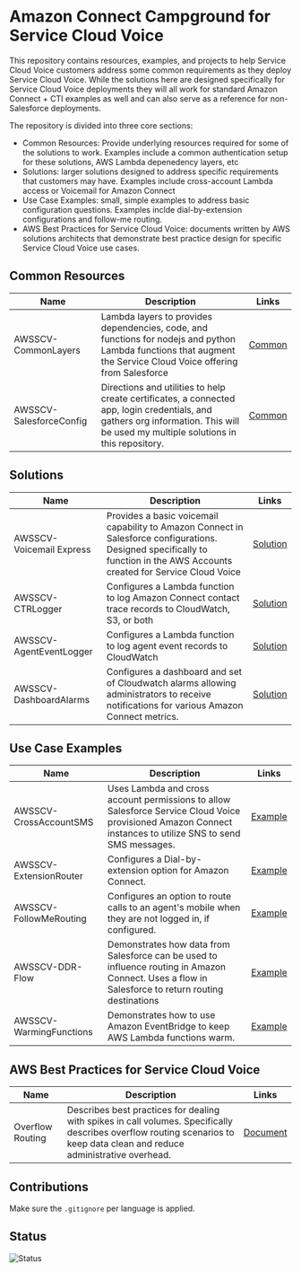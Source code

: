 # Amazon Connect Campground for Service Cloud Voice

This repository contains resources, examples, and projects to help Service Cloud Voice customers address some common requirements as they deploy Service Cloud Voice. While the solutions here are designed specifically for Service Cloud Voice deployments they will all work for standard Amazon Connect + CTI examples as well and can also serve as a reference for non-Salesforce deployments. 

The repository is divided into three core sections:
- Common Resources: Provide underlying resources required for some of the solutions to work. Examples include a common authentication setup for these solutions, AWS Lambda depenedency layers, etc
- Solutions: larger solutions designed to address specific requirements that customers may have. Examples include cross-account Lambda access or Voicemail for Amazon Connect
- Use Case Examples: small, simple examples to address basic configuration questions. Examples inclde dial-by-extension configurations and follow-me routing.
- AWS Best Practices for Service Cloud Voice: documents written by AWS solutions architects that demonstrate best practice design for specific Service Cloud Voice use cases.

## Common Resources

| Name | Description | Links |
| ---- | ----------- | ----- |
| AWSSCV-CommonLayers | Lambda layers to provides dependencies, code, and functions for nodejs and python Lambda functions that augment the Service Cloud Voice offering from Salesforce | [Common](Common/AWSSCV-CommonLayers) |
| AWSSCV-SalesforceConfig | Directions and utilities to help create certificates, a connected app, login credentials, and gathers org information. This  will be used my multiple solutions in this repository. | [Common](Common/AWSSCV-SalesforceConfig) |

## Solutions

| Name | Description | Links |
| ---- | ----------- | ----- |
| AWSSCV-Voicemail Express | Provides a basic voicemail capability to Amazon Connect in Salesforce configurations. Designed specifically to function in the AWS Accounts created for Service Cloud Voice | [Solution](Solutions/AWSSCV-VoicemailExpress) |
| AWSSCV-CTRLogger | Configures a Lambda function to log Amazon Connect contact trace records to CloudWatch, S3, or both | [Solution](Solutions/AWSSCV-CTRLogger) |
| AWSSCV-AgentEventLogger | Configures a Lambda function to log agent event records to CloudWatch | [Solution](Solutions/AWSSCV-AgentEventLogger)
| AWSSCV-DashboardAlarms | Configures a dashboard and set of Cloudwatch alarms allowing administrators to receive notifications for various Amazon Connect metrics. | [Solution](Solutions/AWSSCV-DashboardAlarms) |

## Use Case Examples

| Name | Description | Links |
| ---- | ----------- | ----- |
| AWSSCV-CrossAccountSMS | Uses Lambda and cross account permissions to allow Salesforce Service Cloud Voice provisioned Amazon Connect instances to utilize SNS to send SMS messages. | [Example](Examples/AWSSCV-CrossAccountSMS) |
| AWSSCV-ExtensionRouter | Configures a Dial-by-extension option for Amazon Connect. | [Example](Examples/AWSSCV-ExtensionRouting) |
| AWSSCV-FollowMeRouting | Configures an option to route calls to an agent's mobile when they are not logged in, if configured. | [Example](Examples/AWSSCV-FollowMeRouting) |
| AWSSCV-DDR-Flow | Demonstrates how data from Salesforce can be used to influence routing in Amazon Connect. Uses a flow in Salesforce to return routing destinations | [Example](Examples/AWSSCV-DataDirectedRouting-FlowRouting) |
| AWSSCV-WarmingFunctions |  Demonstrates how to use Amazon EventBridge to keep AWS Lambda functions warm. | [Example](Examples/AWSSCV-WarmingFunctions) |

## AWS Best Practices for Service Cloud Voice
| Name | Description | Links |
| ---- | ----------- | ----- |
Overflow Routing|Describes best practices for dealing with spikes in call volumes. Specifically describes overflow routing scenarios to keep data clean and reduce administrative overhead.|[Document](BestPractices/OverflowRouting.md)|

## Contributions

Make sure the `.gitignore` per language is applied. 

## Status
![Status](https://codebuild.us-west-2.amazonaws.com/badges?uuid=eyJlbmNyeXB0ZWREYXRhIjoiVlBLcm9mQlRQV01ZbDRES1FwM3JRNVlJYzB0MlNYYzN1V25weU9CSUN1ckxHQWFTbitsRFo2RHUzR3FDblJjZjR5ZnJhY2F6VHBYSEtVaXcwcVNKVXM0PSIsIml2UGFyYW1ldGVyU3BlYyI6IklPR2ExNWp1MnN6T1pYZ3MiLCJtYXRlcmlhbFNldFNlcmlhbCI6MX0%3D&branch=master)

